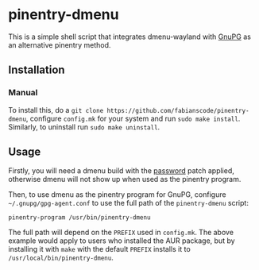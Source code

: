 # pinentry-dmenu

This is a simple shell script that integrates dmenu-wayland with [GnuPG](https://gnupg.org/) as an alternative pinentry method.

## Installation

### Manual

To install this, do a `git clone https://github.com/fabianscode/pinentry-dmenu`, configure `config.mk` for your system and run `sudo make install`. Similarly, to uninstall run `sudo make uninstall`.

## Usage

Firstly, you will need a dmenu build with the [password](https://tools.suckless.org/dmenu/patches/password/) patch applied, otherwise dmenu will not show up when used as the pinentry program.

Then, to use dmenu as the pinentry program for GnuPG, configure `~/.gnupg/gpg-agent.conf` to use the full path of the `pinentry-dmenu` script:

```
pinentry-program /usr/bin/pinentry-dmenu
```

The full path will depend on the `PREFIX` used in `config.mk`. The above example would apply to users who installed the AUR package, but by installing it with `make` with the default `PREFIX` installs it to `/usr/local/bin/pinentry-dmenu`.

